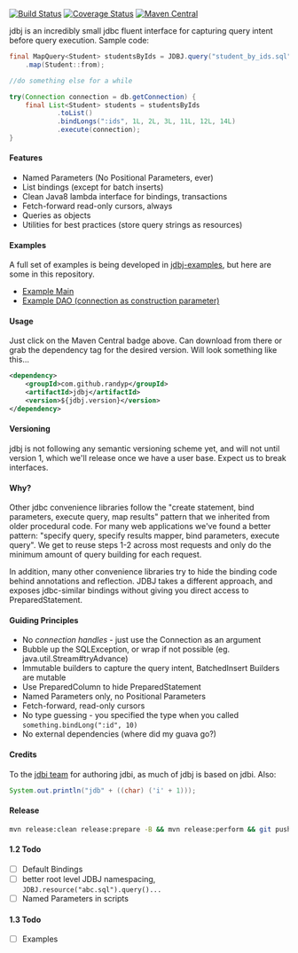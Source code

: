 [![Build Status](https://travis-ci.org/randyp/jdbj.svg?branch=master)](https://travis-ci.org/randyp/jdbj)
[![Coverage Status](https://coveralls.io/repos/randyp/jdbj/badge.svg?branch=master&service=github)](https://coveralls.io/github/randyp/jdbj?branch=master)
[![Maven Central](https://maven-badges.herokuapp.com/maven-central/com.github.randyp/jdbj/badge.svg)](https://maven-badges.herokuapp.com/maven-central/com.github.randyp/jdbj/)

jdbj is an incredibly small jdbc fluent interface for capturing query intent before query execution. Sample code:
``` java
final MapQuery<Student> studentsByIds = JDBJ.query("student_by_ids.sql")
    .map(Student::from);

//do something else for a while

try(Connection connection = db.getConnection) {
    final List<Student> students = studentsByIds
            .toList()
            .bindLongs(":ids", 1L, 2L, 3L, 11L, 12L, 14L)
            .execute(connection);
}
```

#### Features
* Named Parameters (No Positional Parameters, ever)
* List bindings (except for batch inserts)
* Clean Java8 lambda interface for bindings, transactions
* Fetch-forward read-only cursors, always
* Queries as objects
* Utilities for best practices (store query strings as resources)

#### Examples
A full set of examples is being developed in [jdbj-examples](https://github.com/randyp/jdbj-examples), but here are some in this repository.

* [Example Main](src/test/java/com/github/randyp/jdbj/example/InformationSchemaMain.java)
* [Example DAO (connection as construction parameter)](src/test/java/com/github/randyp/jdbj/example/StudentDAO.java)

#### Usage
Just click on the Maven Central badge above. Can download from there or grab the dependency tag for the desired version. Will look something like this...

``` xml
<dependency>
    <groupId>com.github.randyp</groupId>
    <artifactId>jdbj</artifactId>
    <version>${jdbj.version}</version>
</dependency>
```

#### Versioning
jdbj is not following any semantic versioning scheme yet, and will not until version 1, which we'll release once we have a user base. Expect us to break interfaces.

#### Why?
Other jdbc convenience libraries follow the "create statement, bind parameters, execute query, map results" pattern that we inherited from older procedural code. For many web applications we've found a better pattern: "specify query, specify results mapper, bind parameters, execute query". We get to reuse steps 1-2 across most requests and only do the minimum amount of query building for each request.

In addition, many other convenience libraries try to hide the binding code behind annotations and reflection. JDBJ takes a different approach, and exposes jdbc-similar bindings without giving you direct access to PreparedStatement. 

#### Guiding Principles
* No *connection handles* - just use the Connection as an argument
* Bubble up the SQLException, or wrap if not possible (eg. java.util.Stream#tryAdvance)
* Immutable builders to capture the query intent, BatchedInsert Builders are mutable
* Use PreparedColumn to hide PreparedStatement
* Named Parameters only, no Positional Parameters
* Fetch-forward, read-only cursors
* No type guessing - you specified the type when you called `something.bindLong(":id", 10)`
* No external dependencies (where did my guava go?)

#### Credits
To the [jdbi team](http://jdbi.org/) for authoring jdbi, as much of jdbj is based on jdbi. Also:
``` java
System.out.println("jdb" + ((char) ('i' + 1)));
```

#### Release
``` sh
mvn release:clean release:prepare -B && mvn release:perform && git push
```

#### 1.2 Todo
* [ ] Default Bindings
* [ ] better root level JDBJ namespacing, `JDBJ.resource("abc.sql").query()...`
* [ ] Named Parameters in scripts

#### 1.3 Todo
* [ ] Examples

